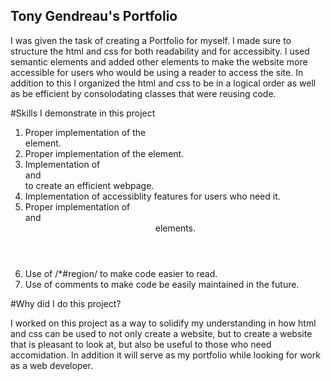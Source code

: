 ## Tony Gendreau's Portfolio



I was given the task of creating a Portfolio for myself. I made sure to structure the html and css for both readability and for accessibity.  I used semantic elements and added other elements to make the website more accessible for users who would be using a reader to access the site.  In addition to this I organized the html and css to be in a logical order as well as be efficient by consolodating classes that were reusing code.

#Skills I demonstrate in this project

  1. Proper implementation of the <nav> element.
  2. Proper implementation of the <hero> element.
  3. Implementation of <main> and <aside> to create an efficient webpage.
  4. Implementation of accessiblity features for users who need it.
  5. Proper implementation of <footer> and <header> elements.
  6. Use of /*#region/ to make code easier to read.
  7. Use of comments to make code be easily maintained in the future.
  
  
 #Why did I do this project?
  
   I worked on this project as a way to solidify my understanding in how html and css can be used to not only create a website, but to create a website that is pleasant to look at, but also be useful to those who need accomidation.  In addition it will serve as my portfolio while looking for work as a web developer.


